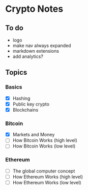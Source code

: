 # Crypto Notes

## To do
- logo
- make nav always expanded
- markdown extensions
- add analytics?

## Topics

### Basics
- [x] Hashing
- [x] Public key crypto
- [x] Blockchains

### Bitcoin
- [x] Markets and Money
- [ ] How Bitcoin Works (high level)
- [ ] How Bitcoin Works (low level)

### Ethereum
- [ ] The global computer concept
- [ ] How Ethereum Works (high level)
- [ ] How Ethereum Works (low level)
